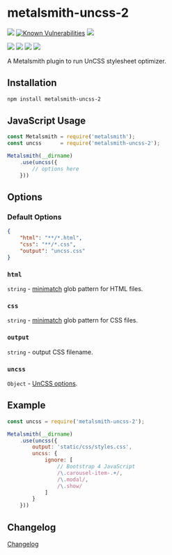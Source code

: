 # metalsmith-uncss-2

[![](https://badgen.net/npm/v/metalsmith-uncss-2?icon=npm)](https://www.npmjs.com/package/metalsmith-uncss-2)
[![Known Vulnerabilities](https://snyk.io/test/npm/metalsmith-uncss-2/badge.svg)](https://snyk.io/test/npm/metalsmith-uncss-2)
[![](https://badgen.net/npm/dw/metalsmith-uncss-2)](https://www.npmjs.com/package/metalsmith-uncss-2)

[![](https://badgen.net/badge/emmercm/metalsmith-uncss-2/purple?icon=github)](https://github.com/emmercm/metalsmith-uncss-2)
[![](https://badgen.net/circleci/github/emmercm/metalsmith-uncss-2/master?icon=circleci)](https://github.com/emmercm/metalsmith-uncss-2/blob/master/.circleci/config.yml)
[![](https://badgen.net/codecov/c/github/emmercm/metalsmith-uncss-2/master?icon=codecov)](https://codecov.io/gh/emmercm/metalsmith-uncss-2)
[![](https://badgen.net/github/license/emmercm/metalsmith-uncss-2?color=grey)](https://github.com/emmercm/metalsmith-uncss-2/blob/master/LICENSE)

A Metalsmith plugin to run UnCSS stylesheet optimizer.

## Installation

```bash
npm install metalsmith-uncss-2
```

## JavaScript Usage

```javascript
const Metalsmith = require('metalsmith');
const uncss      = require('metalsmith-uncss-2');

Metalsmith(__dirname)
    .use(uncss({
        // options here
    }))
```

## Options

### Default Options

```json
{
    "html": "**/*.html",
    "css": "**/*.css",
    "output": "uncss.css"
}
```

### `html`

`string` - [minimatch](https://www.npmjs.com/package/minimatch) glob pattern for HTML files.

### `css`

`string` - [minimatch](https://www.npmjs.com/package/minimatch) glob pattern for CSS files.

### `output`

`string` - output CSS filename.

### `uncss`

`Object` - [UnCSS options](https://github.com/uncss/uncss#usage).

## Example

```javascript
const uncss = require('metalsmith-uncss-2');

Metalsmith(__dirname)
    .use(uncss({
        output: 'static/css/styles.css',
        uncss: {
            ignore: [
                // Bootstrap 4 JavaScript
                /\.carousel-item-.+/,
                /\.modal/,
                /\.show/
            ]
        }
    }))
```

## Changelog

[Changelog](./CHANGELOG.md)
